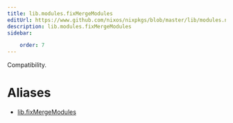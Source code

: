 ```yaml
---
title: lib.modules.fixMergeModules
editUrl: https://www.github.com/nixos/nixpkgs/blob/master/lib/modules.nix#L1090C21
description: lib.modules.fixMergeModules
sidebar:

    order: 7
---
```


Compatibility.


# Aliases

- [lib.fixMergeModules](./reference/lib/lib-fixMergeModules)


